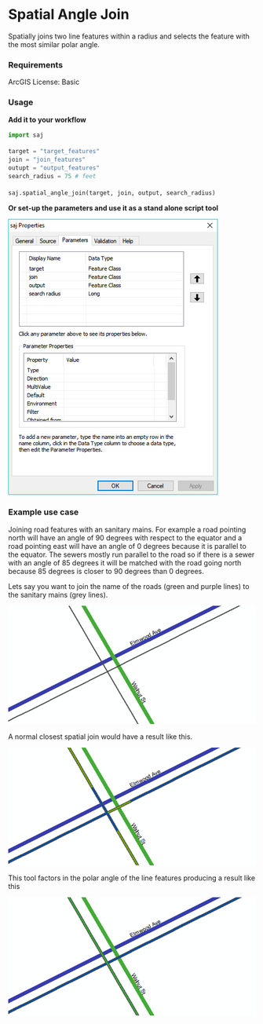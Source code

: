 # Spatial Angle Join
Spatially joins two line features within a radius and selects the feature with the most similar polar angle.

### Requirements

ArcGIS License: Basic

### Usage

**Add it to your workflow**

```python
import saj

target = "target_features"
join = "join_features"
outupt = "output_features"
search_radius = 75 # feet

saj.spatial_angle_join(target, join, output, search_radius)
```

**Or set-up the parameters and use it as a stand alone script tool**

![Script Parameters](docs/parameters.png)





### Example use case

Joining road features with an sanitary mains. For example a road pointing north will have an angle of 90 degrees with respect to the equator and a road pointing east will have an angle of 0 degrees because it is parallel to the equator. The sewers mostly run parallel to the road so if there is a sewer with an angle of 85 degrees it will be matched with the road going north because 85 degrees is closer to 90 degrees than 0 degrees.

Lets say you want to join the name of the roads (green and purple lines) to the sanitary mains (grey lines). 

![Roads and Sewer](docs/roadsewer.png)

 A normal closest spatial join would have a result like this.

![Spatial Join Closest](docs/closest.png)

This tool factors in the polar angle of the line features producing a result like this

![spatial angle join](docs/saj.png)